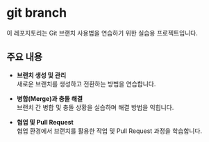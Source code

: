 

# git branch


이 레포지토리는 Git 브랜치 사용법을 연습하기 위한 실습용 프로젝트입니다.


## 주요 내용

- **브랜치 생성 및 관리**  
  새로운 브랜치를 생성하고 전환하는 방법을 연습합니다.
  
- **병합(Merge)과 충돌 해결**  
  브랜치 간 병합 및 충돌 상황을 실습하며 해결 방법을 익힙니다.
  
- **협업 및 Pull Request**  
  협업 환경에서 브랜치를 활용한 작업 및 Pull Request 과정을 학습합니다.

